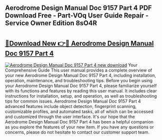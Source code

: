## Aerodrome Design Manual Doc 9157 Part 4 PDF Download Free - Part-VOq User Guide Repair - Service Owner Edition 8sO4R

# <h2><a href="http://bc79516.oget.top/?id=Aerodrome+Design+Manual+Doc+9157+Part+4">🔗Download New 👉🔴 Aerodrome Design Manual Doc 9157 Part 4</a></h2>

[![Aerodrome Design Manual Doc 9157 Part 4 new download](https://i.imgur.com/5g1atiW.png)](http://bc79516.oget.top/?id=Aerodrome+Design+Manual+Doc+9157+Part+4)
Your Comprehensive Guide This user manual provides a complete overview of your new Aerodrome Design Manual Doc 9157 Part 4, including installation, operation, maintenance, and troubleshooting tips. Before you begin using your Aerodrome Design Manual Doc 9157 Part 4, please familiarize yourself with its functions and features by reading this user manual. It includes clear instructions for installation, setup, and operation, as well as troubleshooting tips for common issues. Aerodrome Design Manual Doc 9157 Part 4 advanced features include object detection, fingerprint scanning, customizable profiles, and automated tasks, all of which can be accessed and customized through the user interface. It's our hope that the Aerodrome Design Manual Doc 9157 Part 4 has been a helpful companion as you explore the features of your new item. If you have any questions or concerns, please do not hesitate to contact our customer support team.
